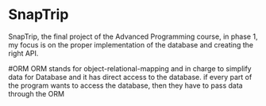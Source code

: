 # SnapTrip
SnapTrip, the final project of the Advanced Programming course, in phase 1, my focus is on the proper implementation of the database and creating the right API.

#ORM
ORM stands for object-relational-mapping and in charge to simplify data for Database and it has direct access to the database. if every part of the program wants to access the database, then they have to pass data through the ORM
